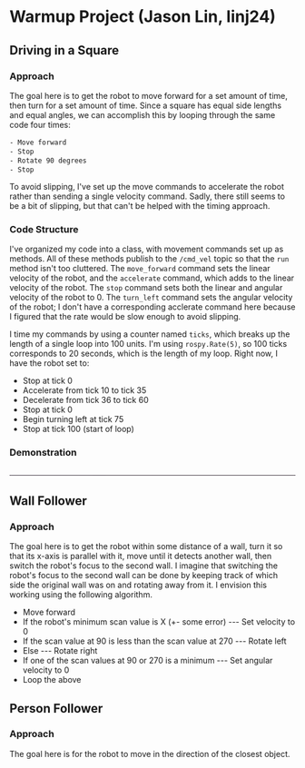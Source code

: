 # Warmup Project (Jason Lin, linj24)

## Driving in a Square
### Approach
The goal here is to get the robot to move forward for a set amount of time, then turn for a set amount of time. Since a square has equal side lengths and equal angles, we can accomplish this by looping through the same code four times:
```
- Move forward
- Stop
- Rotate 90 degrees
- Stop
```
To avoid slipping, I've set up the move commands to accelerate the robot rather than sending a single velocity command. Sadly, there still seems to be a bit of slipping, but that can't be helped with the timing approach.

### Code Structure
I've organized my code into a class, with movement commands set up as methods. All of these methods publish to the `/cmd_vel` topic so that the `run` method isn't too cluttered.
The `move_forward` command sets the linear velocity of the robot, and the `accelerate` command, which adds to the linear velocity of the robot.
The `stop` command sets both the linear and angular velocity of the robot to 0.
The `turn_left` command sets the angular velocity of the robot; I don't have a corresponding acclerate command here because I figured that the rate would be slow enough to avoid slipping.

I time my commands by using a counter named `ticks`, which breaks up the length of a single loop into 100 units. I'm using `rospy.Rate(5)`, so 100 ticks corresponds to 20 seconds, which is the length of my loop.
Right now, I have the robot set to:
- Stop at tick 0
- Accelerate from tick 10 to tick 35
- Decelerate from tick 36 to tick 60
- Stop at tick 0
- Begin turning left at tick 75
- Stop at tick 100 (start of loop)

### Demonstration
![Square Driving Gif](gifs/drive_square.gif)


## Wall Follower
### Approach
The goal here is to get the robot within some distance of a wall, turn it so that its x-axis is parallel with it, move until it detects another wall, then switch the robot's focus to the second wall. I imagine that switching the robot's focus to the second wall can be done by keeping track of which side the original wall was on and rotating away from it. I envision this working using the following algorithm.

- Move forward
- If the robot's minimum scan value is X (+- some error)
--- Set velocity to 0
- If the scan value at 90 is less than the scan value at 270
--- Rotate left
- Else
--- Rotate right
- If one of the scan values at 90 or 270 is a minimum
--- Set angular velocity to 0
- Loop the above


## Person Follower
### Approach
The goal here is for the robot to move in the direction of the closest object. 

